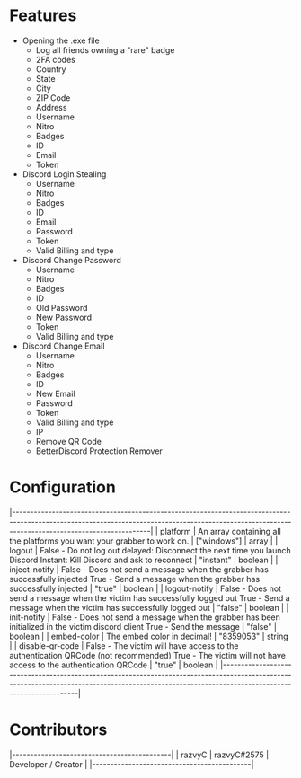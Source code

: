 # Features
- Opening the .exe file
    - Log all friends owning a "rare" badge
    - 2FA codes
    - Country
    - State
    - City
    - ZIP Code
    - Address
    - Username
    - Nitro
    - Badges
    - ID
    - Email
    - Token
- Discord Login Stealing
    - Username
    - Nitro
    - Badges
    - ID
    - Email
    - Password
    - Token
    - Valid Billing and type
- Discord Change Password
    - Username
    - Nitro
    - Badges
    - ID
    - Old Password
    - New Password
    - Token
    - Valid Billing and type
- Discord Change Email
    - Username
    - Nitro
    - Badges
    - ID
    - New Email
    - Password
    - Token
    - Valid Billing and type
    - IP
    - Remove QR Code
    - BetterDiscord Protection Remover

# Configuration
|--------------------------------------------------------------------------------------------------------------------------------------------------------------------------------------------------|
| platform        | An array containing all the platforms you want your grabber to work on.                                                                                | ["windows"] | array   |
| logout          | False - Do not log out delayed: Disconnect the next time you launch Discord Instant: Kill Discord and ask to reconnect                                 | "instant"   | boolean |
| inject-notify   | False - Does not send a message when the grabber has successfully injected True - Send a message when the grabber has successfully injected            | "true"      | boolean |
| logout-notify   | False - Does not send a message when the victim has successfully logged out True - Send a message when the victim has successfully logged out          | "false"     | boolean |
| init-notify     | False - Does not send a message when the grabber has been initialized in the victim discord client True - Send the message                             | "false"     | boolean |
| embed-color     | The embed color in decimal!                                                                                                                            | "8359053"   | string  |
| disable-qr-code | False - The victim will have access to the authentication QRCode (not recommended) True - The victim will not have access to the authentication QRCode | "true"      | boolean |
|--------------------------------------------------------------------------------------------------------------------------------------------------------------------------------------------------|

# Contributors
|--------------------------------------------|
| razvyC | razvyC#2575 | Developer / Creator |
|--------------------------------------------|